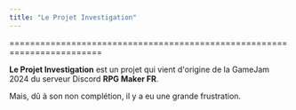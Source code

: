 ```yaml
---
title: "Le Projet Investigation"
---
```

========================================================================

**Le Projet Investigation** est un projet qui vient d'origine de la GameJam 2024 du serveur Discord **RPG Maker FR**.

Mais, dû à son non complétion, il y a eu une grande frustration.